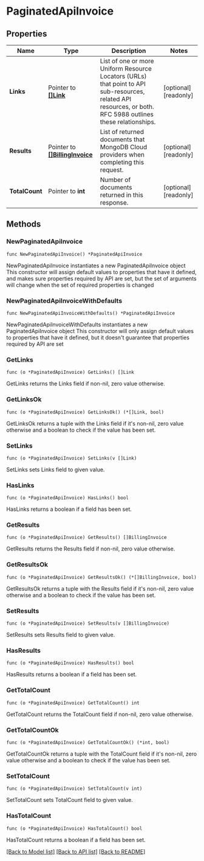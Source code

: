 # PaginatedApiInvoice

## Properties

Name | Type | Description | Notes
------------ | ------------- | ------------- | -------------
**Links** | Pointer to [**[]Link**](Link.md) | List of one or more Uniform Resource Locators (URLs) that point to API sub-resources, related API resources, or both. RFC 5988 outlines these relationships. | [optional] [readonly] 
**Results** | Pointer to [**[]BillingInvoice**](BillingInvoice.md) | List of returned documents that MongoDB Cloud providers when completing this request. | [optional] [readonly] 
**TotalCount** | Pointer to **int** | Number of documents returned in this response. | [optional] [readonly] 

## Methods

### NewPaginatedApiInvoice

`func NewPaginatedApiInvoice() *PaginatedApiInvoice`

NewPaginatedApiInvoice instantiates a new PaginatedApiInvoice object
This constructor will assign default values to properties that have it defined,
and makes sure properties required by API are set, but the set of arguments
will change when the set of required properties is changed

### NewPaginatedApiInvoiceWithDefaults

`func NewPaginatedApiInvoiceWithDefaults() *PaginatedApiInvoice`

NewPaginatedApiInvoiceWithDefaults instantiates a new PaginatedApiInvoice object
This constructor will only assign default values to properties that have it defined,
but it doesn't guarantee that properties required by API are set

### GetLinks

`func (o *PaginatedApiInvoice) GetLinks() []Link`

GetLinks returns the Links field if non-nil, zero value otherwise.

### GetLinksOk

`func (o *PaginatedApiInvoice) GetLinksOk() (*[]Link, bool)`

GetLinksOk returns a tuple with the Links field if it's non-nil, zero value otherwise
and a boolean to check if the value has been set.

### SetLinks

`func (o *PaginatedApiInvoice) SetLinks(v []Link)`

SetLinks sets Links field to given value.

### HasLinks

`func (o *PaginatedApiInvoice) HasLinks() bool`

HasLinks returns a boolean if a field has been set.
### GetResults

`func (o *PaginatedApiInvoice) GetResults() []BillingInvoice`

GetResults returns the Results field if non-nil, zero value otherwise.

### GetResultsOk

`func (o *PaginatedApiInvoice) GetResultsOk() (*[]BillingInvoice, bool)`

GetResultsOk returns a tuple with the Results field if it's non-nil, zero value otherwise
and a boolean to check if the value has been set.

### SetResults

`func (o *PaginatedApiInvoice) SetResults(v []BillingInvoice)`

SetResults sets Results field to given value.

### HasResults

`func (o *PaginatedApiInvoice) HasResults() bool`

HasResults returns a boolean if a field has been set.
### GetTotalCount

`func (o *PaginatedApiInvoice) GetTotalCount() int`

GetTotalCount returns the TotalCount field if non-nil, zero value otherwise.

### GetTotalCountOk

`func (o *PaginatedApiInvoice) GetTotalCountOk() (*int, bool)`

GetTotalCountOk returns a tuple with the TotalCount field if it's non-nil, zero value otherwise
and a boolean to check if the value has been set.

### SetTotalCount

`func (o *PaginatedApiInvoice) SetTotalCount(v int)`

SetTotalCount sets TotalCount field to given value.

### HasTotalCount

`func (o *PaginatedApiInvoice) HasTotalCount() bool`

HasTotalCount returns a boolean if a field has been set.

[[Back to Model list]](../README.md#documentation-for-models) [[Back to API list]](../README.md#documentation-for-api-endpoints) [[Back to README]](../README.md)


